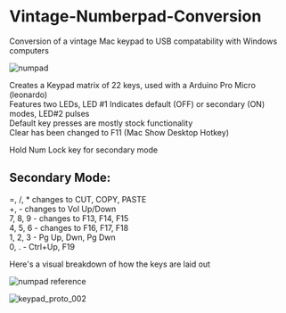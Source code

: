 # Vintage-Numberpad-Conversion
Conversion of a vintage Mac keypad to USB compatability with Windows computers

![numpad](https://res.cloudinary.com/dvryuqlqn/image/upload/v1547863756/renchtech/projects/keypad/usbControllers-13.jpg)

Creates a Keypad matrix of 22 keys, used with a Arduino Pro Micro (leonardo)  
Features two LEDs, LED #1 Indicates default (OFF) or secondary (ON) modes, LED#2 pulses  
Default key presses are mostly stock functionality  
Clear has been changed to F11 (Mac Show Desktop Hotkey)

Hold Num Lock key for secondary mode  
## Secondary Mode:  
=, /, * changes to CUT, COPY, PASTE  
+, - changes to Vol Up/Down  
7, 8, 9 - changes to F13, F14, F15  
4, 5, 6 - changes to F16, F17, F18  
1, 2, 3 - Pg Up, Dwn, Pg Dwn  
0, . - Ctrl+Up, F19  

Here's a visual breakdown of how the keys are laid out  

![numpad reference](https://user-images.githubusercontent.com/36056268/37065571-48b7d4b0-216f-11e8-93f3-70c2e9938e7c.jpg)


![keypad_proto_002](https://user-images.githubusercontent.com/36056268/37064955-f54021e0-216c-11e8-9d7b-11504d3a98c9.jpg)
